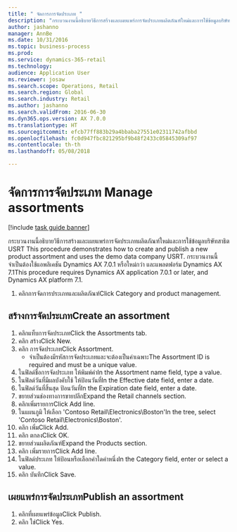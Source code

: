 ```yaml
--- 
title: " จัดการการจัดประเภท "
description: "กระบวนงานนี้อธิบายวิธีการสร้างและเผยแพร่การจัดประเภทผลิตภัณฑ์ใหม่และการใช้ข้อมูลบริษัทสาธิต USRT "
author: jashanno
manager: AnnBe
ms.date: 10/31/2016
ms.topic: business-process
ms.prod: 
ms.service: dynamics-365-retail
ms.technology: 
audience: Application User
ms.reviewer: josaw
ms.search.scope: Operations, Retail
ms.search.region: Global
ms.search.industry: Retail
ms.author: jashanno
ms.search.validFrom: 2016-06-30
ms.dyn365.ops.version: AX 7.0.0
ms.translationtype: HT
ms.sourcegitcommit: efcb77ff883b29a4bbaba27551e02311742afbbd
ms.openlocfilehash: fc0d947fbc821295bf9b48f2433c05845309af97
ms.contentlocale: th-th
ms.lasthandoff: 05/08/2018

---
```

# <a name="manage-assortments"></a><span data-ttu-id="b82ee-103"> จัดการการจัดประเภท </span><span class="sxs-lookup"><span data-stu-id="b82ee-103">Manage assortments</span></span> 

[!include [task guide banner](../includes/task-guide-banner.md)]

<span data-ttu-id="b82ee-104">กระบวนงานนี้อธิบายวิธีการสร้างและเผยแพร่การจัดประเภทผลิตภัณฑ์ใหม่และการใช้ข้อมูลบริษัทสาธิต USRT </span><span class="sxs-lookup"><span data-stu-id="b82ee-104">This procedure demonstrates how to create and publish a new product assortment and uses the demo data company USRT.</span></span> <span data-ttu-id="b82ee-105">กระบวนงานนี้จำเป็นต้องใช้แอพลิเคชัน Dynamics AX 7.0.1 หรือใหม่กว่า และแพลตฟอร์ม Dynamics AX 7.1</span><span class="sxs-lookup"><span data-stu-id="b82ee-105">This procedure requires Dynamics AX application 7.0.1 or later, and Dynamics AX platform 7.1.</span></span>  

1. <span data-ttu-id="b82ee-106">คลิกการจัดการประเภทและผลิตภัณฑ์</span><span class="sxs-lookup"><span data-stu-id="b82ee-106">Click Category and product management.</span></span>

## <a name="create-an-assortment"></a><span data-ttu-id="b82ee-107">สร้างการจัดประเภท</span><span class="sxs-lookup"><span data-stu-id="b82ee-107">Create an assortment</span></span>
1. <span data-ttu-id="b82ee-108">คลิกแท็บการจัดประเภท</span><span class="sxs-lookup"><span data-stu-id="b82ee-108">Click the Assortments tab.</span></span>
2. <span data-ttu-id="b82ee-109">คลิก สร้าง</span><span class="sxs-lookup"><span data-stu-id="b82ee-109">Click New.</span></span>
3. <span data-ttu-id="b82ee-110">คลิก การจัดประเภท</span><span class="sxs-lookup"><span data-stu-id="b82ee-110">Click Assortment.</span></span>
    * <span data-ttu-id="b82ee-111">จำเป็นต้องมีรหัสการจัดประเภทและจะต้องเป็นค่าเฉพาะ</span><span class="sxs-lookup"><span data-stu-id="b82ee-111">The Assortment ID is required and must be a unique value.</span></span>  
4. <span data-ttu-id="b82ee-112">ในฟิลด์ชื่อการจัดประเภท ให้พิมพ์ค่า</span><span class="sxs-lookup"><span data-stu-id="b82ee-112">In the Assortment name field, type a value.</span></span>
5. <span data-ttu-id="b82ee-113">ในฟิลด์วันที่มีผลบังคับใช้ ให้ป้อนวันที่</span><span class="sxs-lookup"><span data-stu-id="b82ee-113">In the Effective date field, enter a date.</span></span>
6. <span data-ttu-id="b82ee-114">ในฟิลด์วันที่สิ้นสุด ป้อนวันที่</span><span class="sxs-lookup"><span data-stu-id="b82ee-114">In the Expiration date field, enter a date.</span></span>
7. <span data-ttu-id="b82ee-115">ขยายส่วนช่องทางการขายปลีก</span><span class="sxs-lookup"><span data-stu-id="b82ee-115">Expand the Retail channels section.</span></span>
8. <span data-ttu-id="b82ee-116">คลิกเพิ่มรายการ</span><span class="sxs-lookup"><span data-stu-id="b82ee-116">Click Add line.</span></span>
9. <span data-ttu-id="b82ee-117">ในแผนภูมิ ให้เลือก 'Contoso Retail\Electronics\Boston'</span><span class="sxs-lookup"><span data-stu-id="b82ee-117">In the tree, select 'Contoso Retail\Electronics\Boston'.</span></span>
10. <span data-ttu-id="b82ee-118">คลิก เพิ่ม</span><span class="sxs-lookup"><span data-stu-id="b82ee-118">Click Add.</span></span>
11. <span data-ttu-id="b82ee-119">คลิก ตกลง</span><span class="sxs-lookup"><span data-stu-id="b82ee-119">Click OK.</span></span>
12. <span data-ttu-id="b82ee-120">ขยายส่วนผลิตภัณฑ์</span><span class="sxs-lookup"><span data-stu-id="b82ee-120">Expand the Products section.</span></span>
13. <span data-ttu-id="b82ee-121">คลิก เพิ่มรายการ</span><span class="sxs-lookup"><span data-stu-id="b82ee-121">Click Add line.</span></span>
14. <span data-ttu-id="b82ee-122">ในฟิลด์ประเภท ให้ป้อนหรือเลือกค่าใดค่าหนึ่ง</span><span class="sxs-lookup"><span data-stu-id="b82ee-122">In the Category field, enter or select a value.</span></span>
15. <span data-ttu-id="b82ee-123">คลิก บันทึก</span><span class="sxs-lookup"><span data-stu-id="b82ee-123">Click Save.</span></span>

## <a name="publish-an-assortment"></a><span data-ttu-id="b82ee-124">เผยแพร่การจัดประเภท</span><span class="sxs-lookup"><span data-stu-id="b82ee-124">Publish an assortment</span></span>
1. <span data-ttu-id="b82ee-125">คลิกที่เผยแพร่ข้อมูล</span><span class="sxs-lookup"><span data-stu-id="b82ee-125">Click Publish.</span></span>
2. <span data-ttu-id="b82ee-126">คลิก ใช่</span><span class="sxs-lookup"><span data-stu-id="b82ee-126">Click Yes.</span></span>


